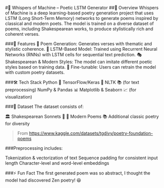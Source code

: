 #🌿 Whispers of Machine – Poetic LSTM Generator
##📝 Overview
Whispers of Machine is a deep learning-based poetry generation project that uses LSTM (Long Short-Term Memory) networks to generate poems inspired by classical and modern poets. The model is trained on a diverse dataset of poems, including Shakespearean works, to produce stylistically rich and coherent verses.

###🎯 Features
📖 Poem Generation: Generates verses with thematic and stylistic coherence.
🤖 LSTM-Based Model: Trained using Recurrent Neural Networks (RNNs) with LSTM cells for sequential text prediction.
🎭 Shakespearean & Modern Styles: The model can imitate different poetic styles based on training data.
🔄 Fine-tunable: Users can retrain the model with custom poetry datasets.

###🛠️ Tech Stack
Python 🐍
TensorFlow/Keras 🔬
NLTK  📚 (for text preprocessing)
NumPy & Pandas 📊
Matplotlib & Seaborn 📈 (for visualization)

###📂 Dataset
The dataset consists of:

🏛️ Shakespearean Sonnets 📜
📝 Modern Poems
📚 Additional classic poetry for diversity

>From https://www.kaggle.com/datasets/tgdivy/poetry-foundation-poems 

###Preprocessing includes:

Tokenization & vectorization of text
Sequence padding for consistent input length
Character-level and word-level embeddings

###⚡ Fun Fact
The first generated poem was so abstract, I thought the model had discovered Zen poetry! 😆
